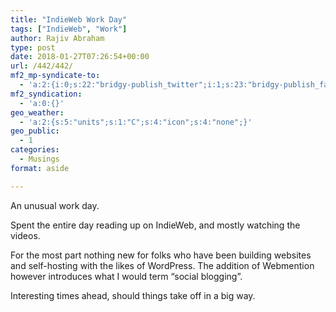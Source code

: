 ```yaml
---
title: "IndieWeb Work Day"
tags: ["IndieWeb", "Work"]
author: Rajiv Abraham
type: post
date: 2018-01-27T07:26:54+00:00
url: /442/442/
mf2_mp-syndicate-to:
  - 'a:2:{i:0;s:22:"bridgy-publish_twitter";i:1;s:23:"bridgy-publish_facebook";}'
mf2_syndication:
  - 'a:0:{}'
geo_weather:
  - 'a:2:{s:5:"units";s:1:"C";s:4:"icon";s:4:"none";}'
geo_public:
  - 1
categories:
  - Musings
format: aside

---
```

<p style="text-align: left;">
  An unusual work day.
</p>

<p style="text-align: left;">
  Spent the entire day reading up on IndieWeb, and mostly watching the videos.
</p>

<p style="text-align: left;">
  For the most part nothing new for folks who have been building websites and self-hosting with the likes of WordPress. The addition of Webmention however introduces what I would term “social blogging”.
</p>

<p style="text-align: left;">
  Interesting times ahead, should things take off in a big way.
</p>